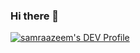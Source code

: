 ### Hi there 👋
[![samraazeem's DEV Profile](https://d2fltix0v2e0sb.cloudfront.net/dev-badge.svg)](https://dev.to/samraazeem)
<!--
**samraazeem/samraazeem** is a ✨ _special_ ✨ repository because its `README.md` (this file) appears on your GitHub profile.

Here are some ideas to get you started:

- 🔭 I’m currently working on ...
- 🌱 I’m currently learning ...
- 👯 I’m looking to collaborate on ...
- 🤔 I’m looking for help with ...
- 💬 Ask me about ...
- 📫 How to reach me: ...
- 😄 Pronouns: ...
- ⚡ Fun fact: ...
-->
